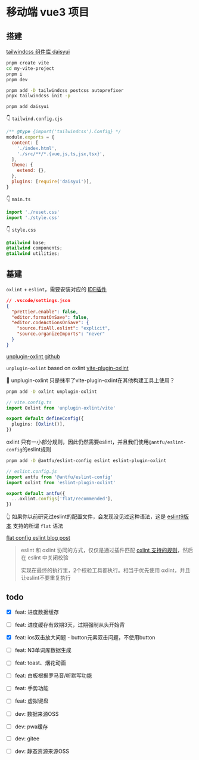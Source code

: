 # 移动端 vue3 项目

## 搭建

[tailwindcss 组件库 daisyui](https://daisyui.com/components/button/)

```bash
pnpm create vite
cd my-vite-project
pnpm i
pnpm dev

pnpm add -D tailwindcss postcss autoprefixer
pnpx tailwindcss init -p

pnpm add daisyui
```

👇 `tailwind.config.cjs`

```js
/** @type {import('tailwindcss').Config} */
module.exports = {
  content: [
    './index.html',
    './src/**/*.{vue,js,ts,jsx,tsx}',
  ],
  theme: {
    extend: {},
  },
  plugins: [require('daisyui')],
}
```

👇 `main.ts`

```ts
import './reset.css'
import './style.css'
```

👇 `style.css`

```css
@tailwind base;
@tailwind components;
@tailwind utilities;
```

## 基建

`oxlint` + `eslint`，需要安装对应的 [IDE插件](https://oxc.rs/docs/guide/usage/linter.html#vscode-extension)

```json
// .vscode/settings.json
{
  "prettier.enable": false,
  "editor.formatOnSave": false,
  "editor.codeActionsOnSave": {
    "source.fixAll.eslint": "explicit",
    "source.organizeImports": "never"
  }
}
```

[unplugin-oxlint github](https://github.com/tmg0/unplugin-oxlint)

`unplugin-oxlint` based on oxlint [vite-plugin-oxlint](https://github.com/52-entertainment/vite-plugin-oxlint)

🤔 unplugin-oxlint 只是抹平了vite-plugin-oxlint在其他构建工具上使用？

```bash
pnpm add -D oxlint unplugin-oxlint
```

```ts
// vite.config.ts
import Oxlint from 'unplugin-oxlint/vite'

export default defineConfig({
  plugins: [Oxlint()],
})
```

oxlint 只有一小部分规则，因此仍然需要eslint，并且我们使用`@antfu/eslint-config`的eslint规则

```bash
pnpm add -D @antfu/eslint-config eslint eslint-plugin-oxlint
```

```js
// eslint.config.js
import antfu from '@antfu/eslint-config'
import oxlint from 'eslint-plugin-oxlint'

export default antfu({
  ...oxlint.configs['flat/recommended'],
})
```

👆 如果你以前研究过eslint的配置文件，会发现没见过这种语法，这是 [eslint9版本](https://zh-hans.eslint.org/docs/latest/use/configure/configuration-files) 支持的所谓 `flat` 语法

[flat config eslint blog post](https://eslint.org/blog/2022/08/new-config-system-part-2/)

> eslint 和 oxlint 协同的方式，仅仅是通过插件匹配 [oxlint 支持的规则](https://oxc.rs/docs/guide/usage/linter/rules.html)，然后在 eslint 中关闭校验
>
> 实现在最终的执行里，2个校验工具都执行。相当于优先使用 oxlint，并且让eslint不要重复执行

## todo

- [x] feat: 进度数据缓存
- [ ] feat: 进度缓存有效期3天，过期强制从头开始背
- [x] feat: ios双击放大问题 - button元素双击问题，不使用button
- [ ] feat: N3单词库数据生成
- [ ] feat: toast、烟花动画
- [ ] feat: 白板根据罗马音/听默写功能
- [ ] feat: 手势功能
- [ ] feat: 虚拟键盘

- [ ] dev: 数据来源OSS
- [ ] dev: pwa缓存
- [ ] dev: gitee
- [ ] dev: 静态资源来源OSS
